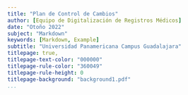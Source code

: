 ```yaml
---
title: "Plan de Control de Cambios"
author: [Equipo de Digitalización de Registros Médicos]
date: "Otoño 2022"
subject: "Markdown"
keywords: [Markdown, Example]
subtitle: "Universidad Panamericana Campus Guadalajara"
titlepage: true,
titlepage-text-color: "000000"
titlepage-rule-color: "360049"
titlepage-rule-height: 0
titlepage-background: "background1.pdf"
...
```

